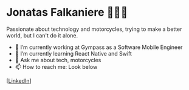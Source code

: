 # Jonatas Falkaniere 👨🏻‍💻

Passionate about technology and motorcycles, trying to make a better world, but I can't do it alone. 

- 🔭 I’m currently working at Gympass as a Software Mobile Engineer 
- 🌱 I’m currently learning React Native and Swift
- 💬 Ask me about tech, motorcycles
- 📫 How to reach me: Look below

[[LinkedIn](https://www.linkedin.com/in/jonatasfalkaniere)]
